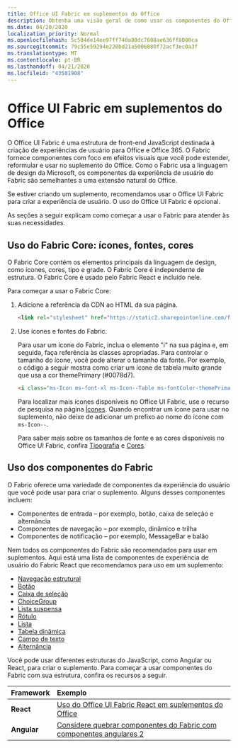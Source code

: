 ```yaml
---
title: Office UI Fabric em suplementos do Office 
description: Obtenha uma visão geral de como usar os componentes do Office UI Fabric em suplementos do Office.
ms.date: 04/20/2020
localization_priority: Normal
ms.openlocfilehash: 5c504de14ee97ff740a80dc7608ae636ff8080ca
ms.sourcegitcommit: 79c55e59294e220bd21a5006080f72acf3ec0a3f
ms.translationtype: MT
ms.contentlocale: pt-BR
ms.lasthandoff: 04/21/2020
ms.locfileid: "43581908"
---
```

# <a name="office-ui-fabric-in-office-add-ins"></a>Office UI Fabric em suplementos do Office 

O Office UI Fabric é uma estrutura de front-end JavaScript destinada à criação de experiências de usuário para Office e Office 365. O Fabric fornece componentes com foco em efeitos visuais que você pode estender, reformular e usar no suplemento do Office. Como o Fabric usa a linguagem de design da Microsoft, os componentes da experiência de usuário do Fabric são semelhantes a uma extensão natural do Office. 

Se estiver criando um suplemento, recomendamos usar o Office UI Fabric para criar a experiência de usuário. O uso do Office UI Fabric é opcional.

As seções a seguir explicam como começar a usar o Fabric para atender às suas necessidades. 

## <a name="use-fabric-core-icons-fonts-colors"></a>Uso do Fabric Core: ícones, fontes, cores
O Fabric Core contém os elementos principais da linguagem de design, como ícones, cores, tipo e grade. O Fabric Core é independente de estrutura. O Fabric Core é usado pelo Fabric React e incluído nele.

Para começar a usar o Fabric Core:

1. Adicione a referência da CDN ao HTML da sua página.  

    ```html
    <link rel="stylesheet" href="https://static2.sharepointonline.com/files/fabric/office-ui-fabric-core/9.6.1/css/fabric.min.css">
    ```   
    
2. Use ícones e fontes do Fabric. 

    Para usar um ícone do Fabric, inclua o elemento "i" na sua página e, em seguida, faça referência às classes apropriadas. Para controlar o tamanho do ícone, você pode alterar o tamanho da fonte. Por exemplo, o código a seguir mostra como criar um ícone de tabela muito grande que usa a cor themePrimary (#0078d7). 
   
    ```html
    <i class="ms-Icon ms-font-xl ms-Icon--Table ms-fontColor-themePrimary"></i>
    ```

    Para localizar mais ícones disponíveis no Office UI Fabric, use o recurso de pesquisa na página [Ícones](https://developer.microsoft.com/fabric#/styles/icons). Quando encontrar um ícone para usar no suplemento, não deixe de adicionar um prefixo ao nome do ícone com `ms-Icon--`. 

    Para saber mais sobre os tamanhos de fonte e as cores disponíveis no Office UI Fabric, confira [Tipografia](https://developer.microsoft.com/fabric#/styles/typography) e [Cores](https://developer.microsoft.com/fabric#/styles/colors).
 
## <a name="use-fabric-components"></a>Uso dos componentes do Fabric 
O Fabric oferece uma variedade de componentes da experiência do usuário que você pode usar para criar o suplemento. Alguns desses componentes incluem:

- Componentes de entrada – por exemplo, botão, caixa de seleção e alternância
- Componentes de navegação – por exemplo, dinâmico e trilha
- Componentes de notificação – por exemplo, MessageBar e balão  

Nem todos os componentes do Fabric são recomendados para usar em suplementos. Aqui está uma lista de componentes de experiência de usuário do Fabric React que recomendamos para uso em um suplemento:

- [Navegação estrutural](https://developer.microsoft.com/fabric#/components/breadcrumb)
- [Botão](https://developer.microsoft.com/fabric#/components/button)
- [Caixa de seleção](https://developer.microsoft.com/fabric#/components/checkbox)
- [ChoiceGroup](https://developer.microsoft.com/fabric#/components/choicegroup)
- [Lista suspensa](https://developer.microsoft.com/fabric#/components/dropdown)
- [Rótulo](https://developer.microsoft.com/fabric#/components/label)
- [Lista](https://developer.microsoft.com/fabric#/components/list)
- [Tabela dinâmica](https://developer.microsoft.com/fabric#/components/pivot)
- [Campo de texto](https://developer.microsoft.com/fabric#/components/textfield)
- [Alternância](https://developer.microsoft.com/fabric#/components/toggle)

Você pode usar diferentes estruturas do JavaScript, como Angular ou React, para criar o suplemento. Para começar a usar componentes do Fabric com sua estrutura, confira os recursos a seguir.

|**Framework**|**Exemplo**|
|:------------|:----------|
|**React**|[Uso do Office UI Fabric React em suplementos do Office](using-office-ui-fabric-react.md )|
|**Angular**| [Considere quebrar componentes do Fabric com componentes angulares 2](../develop/add-ins-with-angular2.md#consider-wrapping-fabric-components-with-angular-components)|
